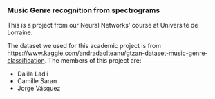 ### Music Genre recognition from spectrograms 

This is a project from our Neural Networks' course at Université de Lorraine.

The dataset we used for this academic project is from https://www.kaggle.com/andradaolteanu/gtzan-dataset-music-genre-classification.
The members of this project are:
 - Dalila Ladli
 - Camille Saran
 - Jorge Vásquez
